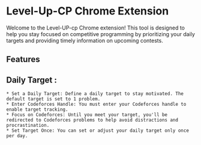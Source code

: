 # Level-Up-CP Chrome Extension <br>
Welcome to the Level-UP-cp Chrome extension! This tool is designed to help you stay focused on competitive programming by prioritizing your daily targets and providing timely information on upcoming contests.

## Features<br>
  ## Daily Target : 
    * Set a Daily Target: Define a daily target to stay motivated. The default target is set to 1 problem.
    * Enter Codeforces Handle: You must enter your Codeforces handle to enable target tracking.
    * Focus on Codeforces: Until you meet your target, you'll be redirected to Codeforces problems to help avoid distractions and procrastination.
    * Set Target Once: You can set or adjust your daily target only once per day.

